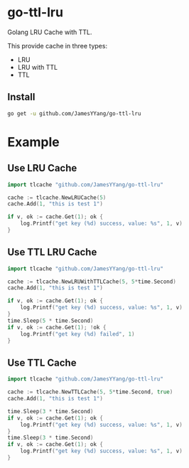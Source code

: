# go-ttl-lru
Golang LRU Cache with TTL.

This provide cache in three types:
- LRU
- LRU with TTL
- TTL

## Install

```bash
go get -u github.com/JamesYYang/go-ttl-lru
```

# Example

## Use LRU Cache

```go
import tlcache "github.com/JamesYYang/go-ttl-lru"

cache := tlcache.NewLRUCache(5)
cache.Add(1, "this is test 1")

if v, ok := cache.Get(1); ok {
    log.Printf("get key (%d) success, value: %s", 1, v)
}
```

## Use TTL LRU Cache

```go
import tlcache "github.com/JamesYYang/go-ttl-lru"

cache := tlcache.NewLRUWithTTLCache(5, 5*time.Second)
cache.Add(1, "this is test 1")

if v, ok := cache.Get(1); ok {
    log.Printf("get key (%d) success, value: %s", 1, v)
}
time.Sleep(5 * time.Second)
if v, ok := cache.Get(1); !ok {
    log.Printf("get key (%d) failed", 1)
}
```

## Use TTL Cache

```go
import tlcache "github.com/JamesYYang/go-ttl-lru"

cache := tlcache.NewTTLCache(5, 5*time.Second, true)
cache.Add(1, "this is test 1")

time.Sleep(3 * time.Second)
if v, ok := cache.Get(1); ok {
    log.Printf("get key (%d) success, value: %s", 1, v)
}
time.Sleep(3 * time.Second)
if v, ok := cache.Get(1); ok {
    log.Printf("get key (%d) success, value: %s", 1, v)
}
```